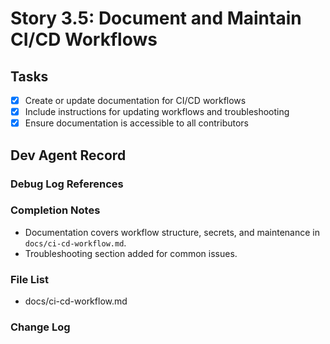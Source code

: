 # Story 3.5: Document and Maintain CI/CD Workflows

## Tasks

- [x] Create or update documentation for CI/CD workflows
- [x] Include instructions for updating workflows and troubleshooting
- [x] Ensure documentation is accessible to all contributors

## Dev Agent Record

### Debug Log References

### Completion Notes

- Documentation covers workflow structure, secrets, and maintenance in `docs/ci-cd-workflow.md`.
- Troubleshooting section added for common issues.

### File List

- docs/ci-cd-workflow.md

### Change Log
